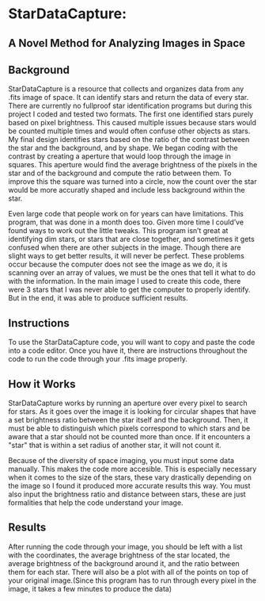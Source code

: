 # StarDataCapture: 
## A Novel Method for Analyzing Images in Space

## Background
StarDataCapture is a resource that collects and organizes data from any .fits image of space. It can identify stars
and return the data of every star.
There are currently no fullproof star identification programs but during this project I coded and tested two
formats. The first one identified stars purely based on pixel brightness. This caused multiple issues because
stars would be counted multiple times and would often confuse other objects as stars. My final design identifies stars based on the ratio of the contrast between
the star and the background, and by shape. We began coding with the contrast by creating a aperture that would
loop through the image in squares. This aperture would find the average brightness of the pixels in the star and of the background and compute the ratio between them. To improve this the square was turned into a circle, now the count over the star would be more accuratly shaped and include less background within the star.

Even large code that people work on for years can have limitations. This program, that was done in a month does too.
Given more time I could’ve found ways to work out the little tweaks. This program isn’t great at identifying dim
stars, or stars that are close together, and sometimes it gets confused when there are other subjects in the image.
Though there are slight ways to get better results, it will never be perfect. These problems occur because the computer does not see the image as we do, it is scanning over an array of values, we must be the ones that tell it what to do with the information. 
In the main image I used to create this code, there were 3 stars that I was never able to get the computer to 
properly identify. But in the end, it was able to produce sufficient results.

## Instructions
To use the StarDataCapture code, you will want to copy and paste the code into a code editor. Once you have it,
there are instructions throughout the code to run the code through your .fits image properly.

## How it Works
StarDataCapture works by running an aperture over every pixel to search for stars. As it goes over the image it is looking for circular shapes that have a set brightness ratio between the star itself and the background. Then, it must be able to distinguish which pixels correspond to which stars and be aware that a star should not be counted more than once. If it encounters a "star" that is within a set radius of another star, it will not count it. 

Because of the diversity of space imaging, you must input some data manually. This makes the code more accesible.
This is especially necessary when it comes to the size of the stars, these vary drastically depending on the image so I found it produced more accurate results this way. You must also input the brightness ratio and distance between stars, these are just formalities that help the code understand your image.

## Results
After running the code through your image, you should be left with a list with the coordinates, the average
brightness of the star located, the average brightness of the background around it, and the ratio between them for
each star. There will also be a plot with all of the points on top of your original image.(Since this program has to run through every pixel in the image, it takes a few minutes to produce the data)

